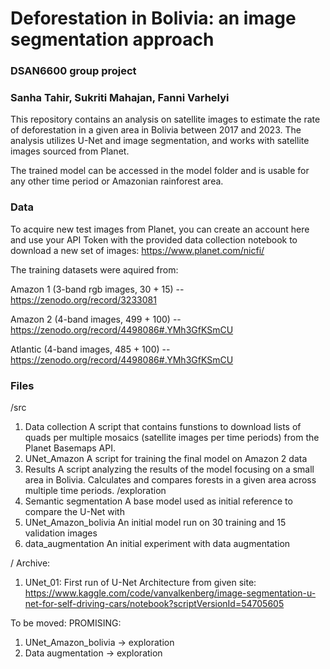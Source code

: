 # Deforestation in Bolivia: an image segmentation approach
### DSAN6600 group project
### Sanha Tahir, Sukriti Mahajan, Fanni Varhelyi

This repository contains an analysis on satellite images to estimate the rate of deforestation in a given area in Bolivia between 2017 and 2023. The analysis utilizes U-Net and image segmentation, and works with satellite images sourced from Planet.

The trained model can be accessed in the model folder and is usable for any other time period or Amazonian rainforest area. 

### Data

To acquire new test images from Planet, you can create an account here and use your API Token with the provided data collection notebook to download a new set of images: https://www.planet.com/nicfi/ 

The training datasets were aquired from:

Amazon 1 (3-band rgb images, 30 + 15) -- https://zenodo.org/record/3233081

Amazon 2 (4-band images, 499 + 100) -- https://zenodo.org/record/4498086#.YMh3GfKSmCU

Atlantic (4-band images, 485 + 100) -- https://zenodo.org/record/4498086#.YMh3GfKSmCU

### Files

/src
1. Data collection
   A script that contains funstions to download lists of quads per multiple mosaics (satellite images per time periods) from the Planet Basemaps API.
2. UNet_Amazon
   A script for training the final model on Amazon 2 data
3. Results
   A script analyzing the results of the model focusing on a small area in Bolivia. Calculates and compares forests in a given area across multiple time periods.
/exploration
1. Semantic segmentation
   A base model used as initial reference to compare the U-Net with
2. UNet_Amazon_bolivia
   An initial model run on 30 training and 15 validation images
3. data_augmentation
   An initial experiment with data augmentation



/ Archive:
1. UNet_01: First run of U-Net Architecture from given site:
  https://www.kaggle.com/code/vanvalkenberg/image-segmentation-u-net-for-self-driving-cars/notebook?scriptVersionId=54705605 


To be moved: 
PROMISING: 
1. UNet_Amazon_bolivia -> exploration
2. Data augmentation -> exploration
